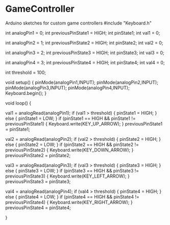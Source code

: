 # GameController
Arduino sketches for custom game controllers
#include "Keyboard.h"

int analogPin1 = 0;
int previousPinState1 = HIGH;
int pinState1;
int val1 = 0;

int analogPin2 = 1;
int previousPinState2 = HIGH;
int pinState2;
int val2 = 0;

int analogPin3 = 2;
int previousPinState3 = HIGH;
int pinState3;
int val3 = 0;

int analogPin4 = 3;
int previousPinState4 = HIGH;
int pinState4;
int val4 = 0;

int threshold = 100;

void setup() {
  pinMode(analogPin1,INPUT);
  pinMode(analogPin2,INPUT);
 pinMode(analogPin3,INPUT);
 pinMode(analogPin4,INPUT);
  Keyboard.begin();
}

void loop() {

val1 = analogRead(analogPin1);
if (val1 > threshold) 
{
 pinState1 = HIGH;
}
else 
{
  pinState1 = LOW;
}
if (pinState1 == HIGH && pinState1 != previousPinState1)
{
  Keyboard.write(KEY_UP_ARROW);
}
previousPinState1 = pinState1;

val2 = analogRead(analogPin2);
if (val2 > threshold) 
{
 pinState2 = HIGH;
}
else 
{
  pinState2 = LOW;
}
if (pinState2 == HIGH && pinState2 != previousPinState2)
{
  Keyboard.write(KEY_DOWN_ARROW);
}
previousPinState2 = pinState2;


val3 = analogRead(analogPin3);
if (val3 > threshold) 
{
 pinState3 = HIGH;
}
else 
{
  pinState3 = LOW;
}
if (pinState3 == HIGH && pinState3 != previousPinState3)
{
  Keyboard.write(KEY_LEFT_ARROW);
}
previousPinState3 = pinState3;


val4 = analogRead(analogPin4);
if (val4 > threshold) 
{
 pinState4 = HIGH;
}
else 
{
  pinState4 = LOW;
}
if (pinState4 == HIGH && pinState4 != previousPinState4)
{
  Keyboard.write(KEY_RIGHT_ARROW);
}
previousPinState4 = pinState4;
  
}
